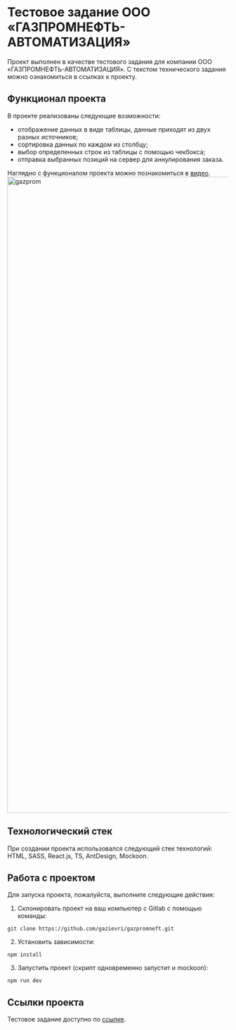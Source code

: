 # Тестовое задание ООО «ГАЗПРОМНЕФТЬ-АВТОМАТИЗАЦИЯ»
Проект выполнен в качестве тестового задания для компании ООО «ГАЗПРОМНЕФТЬ-АВТОМАТИЗАЦИЯ». 
С текстом технического задания можно ознакомиться в ссылках к проекту. 


## Функционал проекта
В проекте реализованы следующие возможности:
- отображение данных в виде таблицы, данные приходят из двух разных источников;
- сортировка данных по каждом из столбцу;
- выбор определенных строк из таблицы с помощью чекбокса;
- отправка выбранных позиций на сервер для аннулирования заказа.


Наглядно c функционалом проекта можно познакомиться в [видео](https://youtu.be/7vpv8tlAfKY).
<img width="1446" alt="gazprom" src="https://github.com/gazievri/gazpromneft/assets/96244317/835b1d14-203a-458b-b72e-fb64f36f0590">

## Технологический стек

При создании проекта использовался следующий стек технологий: HTML, SASS, React.js, TS, AntDesign, Mockoon.

## Работа с проектом

Для запуска проекта, пожалуйста, выполните следующие действия:

1. Склонировать проект на ваш компьютер с Gitlab с помощью команды:

```
git clone https://github.com/gazievri/gazpromneft.git
```

2. Установить зависимости:

```
npm install
```

3. Запустить проект (скрипт одновременно запустит и mockoon):

```
npm run dev
```

## Ссылки проекта

Тестовое задание доступно по [ссылке](https://docs.google.com/document/d/1BCe2Ze4lg3JIc9A83Hh50hvFooVNU28ASZAsj-IbrUk/edit?usp=sharing).
